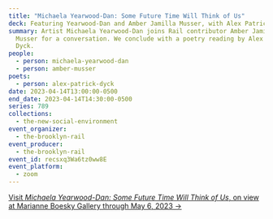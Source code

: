 ```yaml
---
title: "Michaela Yearwood-Dan: Some Future Time Will Think of Us"
deck: Featuring Yearwood-Dan and Amber Jamilla Musser, with Alex Patrick Dyck
summary: Artist Michaela Yearwood-Dan joins Rail contributor Amber Jamilla
  Musser for a conversation. We conclude with a poetry reading by Alex Patrick
  Dyck.
people:
  - person: michaela-yearwood-dan
  - person: amber-musser
poets:
  - person: alex-patrick-dyck
date: 2023-04-14T13:00:00-0500
end_date: 2023-04-14T14:30:00-0500
series: 789
collections:
  - the-new-social-environment
event_organizer:
  - the-brooklyn-rail
event_producer:
  - the-brooklyn-rail
event_id: recsxq3Wa6tz0ww8E
event_platform:
  - zoom
---
```

[V﻿isit *Michaela Yearwood-Dan: Some Future Time Will Think of Us*, on view at Marianne Boesky Gallery through May 6, 2023 →](https://marianneboeskygallery.com/exhibitions/295-michaela-yearwood-dan-solo-exhibition/press_release_text/)